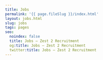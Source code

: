 ```yaml
---
title: Jobs
permalink: '{{ page.fileSlug }}/index.html'
layout: jobs.html
slug: jobs
tags: pages
seo:
  noindex: false
  title: Jobs – Zest 2 Recruitment
  og:title: Jobs – Zest 2 Recruitment
  twitter:title: Jobs – Zest 2 Recruitment
---
```



